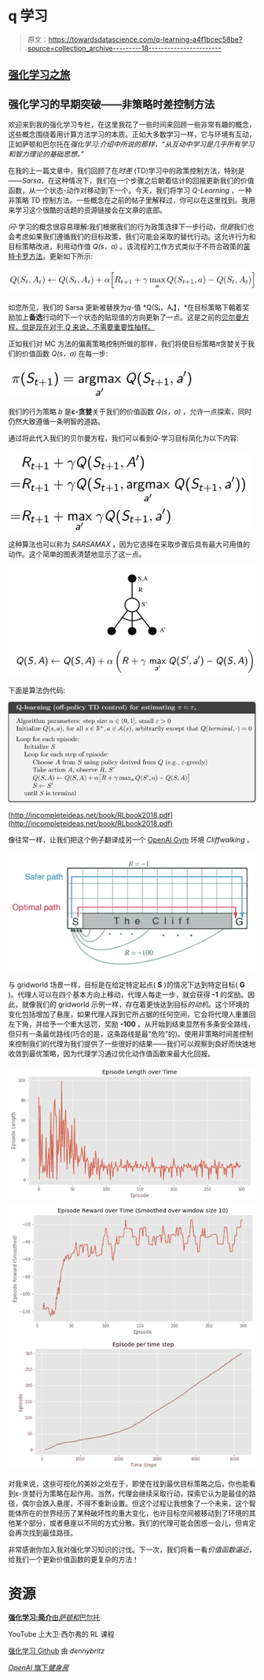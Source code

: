 # q 学习

> 原文：<https://towardsdatascience.com/q-learning-a4f1bcec58be?source=collection_archive---------18----------------------->

## [强化学习之旅](https://towardsdatascience.com/tagged/a-journey-into-r-l)

## 强化学习的早期突破——非策略时差控制方法

欢迎来到我的强化学习专栏，在这里我花了一些时间来回顾一些非常有趣的概念，这些概念围绕着用计算方法学习的本质。正如大多数学习一样，它与环境有互动，正如萨顿和巴尔托在*强化学习:介绍中所说的那样，“从互动中学习是几乎所有学习和智力理论的基础思想。”*

在我的上一篇文章中，我们回顾了在*时差* (TD)学习中的政策控制方法，特别是——*Sarsa*，在这种情况下，我们在一个步骤之后朝着估计的回报更新我们的价值函数，从一个状态-动作对移动到下一个。今天，我们将学习 *Q-Learning* ，一种非策略 TD 控制方法。一些概念在之前的帖子里解释过，你可以在这里找到。我用来学习这个很酷的话题的资源链接会在文章的底部。

*问*-学习的概念很容易理解:我们根据我们的行为政策选择下一步行动，*但是*我们也会考虑如果我们遵循我们的目标政策，我们可能会采取的替代行动。这允许行为和目标策略改进，利用动作值 *Q(s，a)* 。该流程的工作方式类似于不符合政策的[蒙特卡罗方法](/my-journey-into-reinforcement-learning-part-4-monte-carlo-methods-2b14657b7032)。更新如下所示:

![](img/af8c5104dec44b83315e033c3b3201de.png)

如您所见，我们的 Sarsa 更新被替换为*q*-值 *Q(Sₜ，Aₜ】，*在目标策略下朝着奖励加上**备选**行动的下一个状态的贴现值的方向更新了一点。这是之前的[贝尔曼方程，但是现在对于 *Q* 来说，不需要重要性抽样。](https://medium.com/@reubena.kavalov/my-journey-into-reinforcement-learning-part-3-dynamic-programming-3cb8a8d0815c)

正如我们对 MC 方法的偏离策略控制所做的那样，我们将使目标策略*π*贪婪关于我们的价值函数 *Q(s，a)* 在每一步:

![](img/ae47629fa309a22e46fb54daac016cb1.png)

我们的行为策略 *b* 是**ε-贪婪**关于我们的价值函数 *Q(s，a)* ，允许一点探索，同时仍然大致遵循一条明智的道路。

通过将此代入我们的贝尔曼方程，我们可以看到*Q*-学习目标简化为以下内容:

![](img/be79c27f06c3757c7a438ba5fab42043.png)

这种算法也可以称为 *SARSAMAX* ，因为它选择在采取步骤后具有最大可用值的动作。这个简单的图表清楚地显示了这一点。

![](img/44ac5336c4c388b36064626833e1f96a.png)

下面是算法伪代码:

![](img/7e493c0ab96771233fe9a96a9ad6490f.png)

[http://incompleteideas.net/book/RLbook2018.pdf](http://incompleteideas.net/book/RLbook2018.pdf)

像往常一样，让我们把这个例子翻译成另一个 [OpenAI Gym](https://gym.openai.com/) 环境 *Cliffwalking* 。

![](img/20ffbfc5dd52e66445c63a1625d5c2e2.png)

与 gridworld 场景一样，目标是在给定特定起点( **S** )的情况下达到特定目标( **G** )。代理人可以在四个基本方向上移动，代理人每走一步，就会获得 **-1** 的奖励。因此，就像我们的 gridworld 示例一样，存在着更快达到目标*的动机*。这个环境的变化包括增加了悬崖，如果代理人踩到它所占据的任何空间，它会将代理人重置回左下角，并给予一个重大惩罚，奖励 **-100** 。从开始到结束显然有多条安全路线，但只有一条最优路线(巧合的是，这条路线是最“危险”的)。使用非策略时间差控制来控制我们的代理为我们提供了一些很好的结果——我们可以观察到良好而快速地收敛到最优策略，因为代理学习通过优化动作值函数来最大化回报。

![](img/9c062ced7cb876c9b064a9d462cbd232.png)![](img/2fb6bd5624cae1a6b358f1507092cc06.png)![](img/4edb04eb8f77ee6d01ada9b462b65e9f.png)

对我来说，这些可视化的美妙之处在于，即使在找到最优目标策略之后，你也能看到ε-贪婪行为策略在起作用。当然，代理会继续采取行动，探索它认为是最佳的路径，偶尔会跌入悬崖，不得不重新设置。但这个过程让我想象了一个未来，这个智能体所在的世界经历了某种破坏性的重大变化，也许目标空间被移动到了环境的其他某个部分，或者悬崖以不同的方式分散。我们的代理可能会困惑一会儿，但肯定会再次找到最佳路径。

非常感谢你加入我对强化学习知识的讨伐。下一次，我们将看一看*价值函数逼近*，给我们一个更新价值函数的更复杂的方法！

# 资源

[**强化学习:简介**由*萨顿和*巴尔托](http://incompleteideas.net/book/RLbook2018.pdf)

YouTube 上大卫·西尔弗的 RL 课程

[强化学习 Github](https://github.com/dennybritz/reinforcement-learning) 由 *dennybritz*

[*OpenAI* 旗下*健身房*](https://gym.openai.com/)